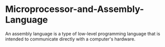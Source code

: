 # Microprocessor-and-Assembly-Language
An assembly language is a type of low-level programming language that is intended to communicate directly with a computer's hardware.

